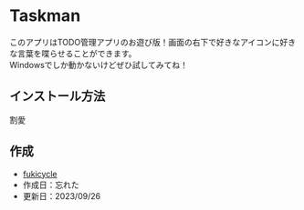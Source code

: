 # Taskman
このアプリはTODO管理アプリのお遊び版！画面の右下で好きなアイコンに好きな言葉を喋らせることができます。<br>
Windowsでしか動かないけどぜひ試してみてね！

## インストール方法
割愛

## 作成
- [fukicycle](https://github.com/fukicycle)
- 作成日：忘れた
- 更新日：2023/09/26
